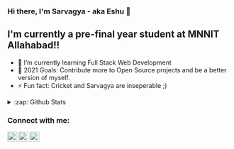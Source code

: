 ### Hi there, I'm Sarvagya - aka Eshu 👋


## I'm currently a pre-final year student at MNNIT Allahabad!!


- 🌱 I’m currently learning Full Stack Web Development
- 🥅 2021 Goals: Contribute more to Open Source projects and be a better version of myself.
- ⚡ Fun fact: Cricket and Sarvagya are inseperable ;)


<!--[![Anurag's GitHub stats](https://github-readme-stats.vercel.app/api?username=silentknight17)](https://github.com/anuraghazra/github-readme-stats)-->

<details>
<summary>:zap: Github Stats</summary>

 <!--<img align="left" alt="Sarvagya's Stats" src="github-readme-stats-two-sigma-62.vercel.app/api?username=silentknight17&show_icons=true&hide_border="true"/>-->
 [![Anurag's GitHub stats](https://github-readme-stats.vercel.app/api?username=anuraghazra)](https://github.com/anuraghazra/github-readme-stats)



</details>

### Connect with me:

[<img align="left" alt="Sarvagya Prateek | Twitter" width="22px" src="https://cdn.jsdelivr.net/npm/simple-icons@v3/icons/twitter.svg" />][twitter]
[<img align="left" alt="Sarvagya Prateek | LinkedIn" width="22px" src="https://cdn.jsdelivr.net/npm/simple-icons@v3/icons/linkedin.svg" />][linkedin]
[<img align="left" alt="Sarvagya Prateek | Instagram" width="22px" src="https://cdn.jsdelivr.net/npm/simple-icons@v3/icons/instagram.svg" />][instagram]

<br />


<br />
<br />


[twitter]: https://twitter.com/jha_speshu17
[instagram]: https://www.instagram.com/storm___pegasus/
[linkedin]: https://www.linkedin.com/in/sarvagya-prateek-926b5717b/
